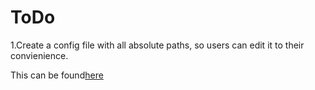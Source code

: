 # ToDo

1.Create a config file with all absolute paths, so users can edit it to their convienience.

This can be found[here](https://github.com/clulab/tomcat-speech/blob/john/tomcat_speech/models/parameters/multitask_config.py)
